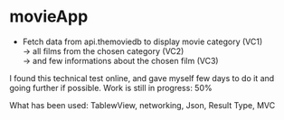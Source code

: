 # movieApp

 - Fetch data from api.themoviedb to display movie category (VC1)  
-> all films from the chosen category (VC2)     
-> and few informations about the chosen film (VC3) 

I found this technical test online, and gave myself few days to do it and going further if possible.
Work is still in progress: 50%   
  
What has been used: TablewView, networking, Json, Result Type, MVC
